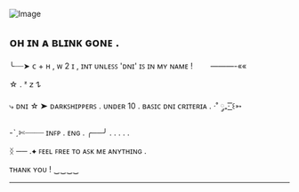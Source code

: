 ![Image](https://github.com/user-attachments/assets/6d8cba92-9b4f-44df-a57f-1f7209966ab9)

ᴏʜ ɪɴ ᴀ ʙʟɪɴᴋ ɢᴏɴᴇ .
--------------------------
 ╰┈┈➤ ᴄ + ʜ , ᴡ 2 ɪ , ɪɴᴛ ᴜɴʟᴇꜱꜱ 'ᴅɴɪ' ɪꜱ ɪɴ ᴍʏ ɴᴀᴍᴇ ! 　　———-««

☆  .  ᶻ 𝗓 𐰁


⤷ ᴅɴɪ ☆ ➤ ᴅᴀʀᴋꜱʜɪᴘᴘᴇʀꜱ . ᴜɴᴅᴇʀ 10 . ʙᴀꜱɪᴄ ᴅɴɪ ᴄʀɪᴛᴇʀɪᴀ .  ·˚ ༘₊· ͟͟͞͞꒰➳

-ˋˏ✄┈┈┈┈ ɪɴꜰᴘ .  ᴇɴɢ . ╭──╯ . . . . .

ᛝ ── .✦ ꜰᴇᴇʟ ꜰʀᴇᴇ ᴛᴏ ᴀꜱᴋ ᴍᴇ ᴀɴʏᴛʜɪɴɢ . 

ᴛʜᴀɴᴋ ʏᴏᴜ ! ‿‿‿‿

--------------------------

